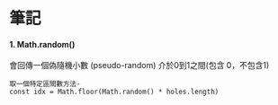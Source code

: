 <h1><b>筆記</b></h1>

<h4><b>1. Math.random()</b></h4>
<p>會回傳一個偽隨機小數 (pseudo-random) 介於0到1之間(包含 0，不包含1)</p>

`取一個特定區間數方法-`<br>
`const idx = Math.floor(Math.random() * holes.length)`
